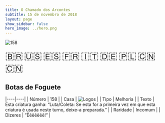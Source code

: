 ```yaml
---
title: O Chamado dos Arcontes
subtitle: 15 de novembro de 2018
layout: page
show_sidebar: false
hero_image: ../hero.png
---
```


![158](https://cdn.keyforgegame.com/media/card_front/pt/341_158_WMW7JV5QGXW6_pt.png)

<span title="Português" style="font-size: 32px;cursor: pointer;" onclick="javascript:document.querySelector('img[alt=\'158\']').src=document.querySelector('img[alt=\'158\']').src.replace(/card_front\/[^/]+/, 'card_front/pt').replace(/_[^/.0-9]+\.png/, '_pt.png')">🇧🇷</span>
<span title="English" style="font-size: 32px;cursor: pointer;" onclick="javascript:document.querySelector('img[alt=\'158\']').src=document.querySelector('img[alt=\'158\']').src.replace(/card_front\/[^/]+/, 'card_front/en').replace(/_[^/.0-9]+\.png/, '_en.png')">🇺🇸</span>
<span title="Español" style="font-size: 32px;cursor: pointer;" onclick="javascript:document.querySelector('img[alt=\'158\']').src=document.querySelector('img[alt=\'158\']').src.replace(/card_front\/[^/]+/, 'card_front/es').replace(/_[^/.0-9]+\.png/, '_es.png')">🇪🇸</span>
<span title="Français" style="font-size: 32px;cursor: pointer;" onclick="javascript:document.querySelector('img[alt=\'158\']').src=document.querySelector('img[alt=\'158\']').src.replace(/card_front\/[^/]+/, 'card_front/fr').replace(/_[^/.0-9]+\.png/, '_fr.png')">🇫🇷</span>
<span title="Italiano" style="font-size: 32px;cursor: pointer;" onclick="javascript:document.querySelector('img[alt=\'158\']').src=document.querySelector('img[alt=\'158\']').src.replace(/card_front\/[^/]+/, 'card_front/it').replace(/_[^/.0-9]+\.png/, '_it.png')">🇮🇹</span>
<span title="Deutsche" style="font-size: 32px;cursor: pointer;" onclick="javascript:document.querySelector('img[alt=\'158\']').src=document.querySelector('img[alt=\'158\']').src.replace(/card_front\/[^/]+/, 'card_front/de').replace(/_[^/.0-9]+\.png/, '_de.png')">🇩🇪</span>
<span title="Polskie" style="font-size: 32px;cursor: pointer;" onclick="javascript:document.querySelector('img[alt=\'158\']').src=document.querySelector('img[alt=\'158\']').src.replace(/card_front\/[^/]+/, 'card_front/pl').replace(/_[^/.0-9]+\.png/, '_pl.png')">🇵🇱</span>
<span title="简体中文" style="font-size: 32px;cursor: pointer;" onclick="javascript:document.querySelector('img[alt=\'158\']').src=document.querySelector('img[alt=\'158\']').src.replace(/card_front\/[^/]+/, 'card_front/zh-hans').replace(/_[^/.0-9]+\.png/, '_zh-hans.png')">🇨🇳</span>
<span title="繁體中文" style="font-size: 32px;cursor: pointer;" onclick="javascript:document.querySelector('img[alt=\'158\']').src=document.querySelector('img[alt=\'158\']').src.replace(/card_front\/[^/]+/, 'card_front/zh-hant').replace(/_[^/.0-9]+\.png/, '_zh-hant.png')">🇨🇳</span>

## Botas de Foguete

|----|----|
| Número | 158 |
| Casa | ![Logos](https://archonarcana.com/images/thumb/c/ce/Logos.png/22px-Logos.png "Logos") |
| Tipo | Melhoria |
| Texto | Esta criatura ganha: “Luta/Coleta:  Se esta for a primeira vez em que esta criatura é usada neste turno, deixe-a preparada.” |
| Raridade | Incomum |
| Dizeres | ”Êêêêêêê!” |
